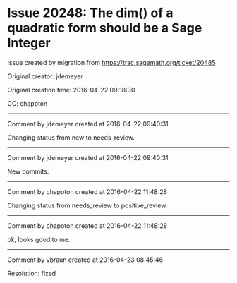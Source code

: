 # Issue 20248: The dim() of a quadratic form should be a Sage Integer

Issue created by migration from https://trac.sagemath.org/ticket/20485

Original creator: jdemeyer

Original creation time: 2016-04-22 09:18:30

CC:  chapoton




---

Comment by jdemeyer created at 2016-04-22 09:40:31

Changing status from new to needs_review.


---

Comment by jdemeyer created at 2016-04-22 09:40:31

New commits:


---

Comment by chapoton created at 2016-04-22 11:48:28

Changing status from needs_review to positive_review.


---

Comment by chapoton created at 2016-04-22 11:48:28

ok, looks good to me.


---

Comment by vbraun created at 2016-04-23 08:45:46

Resolution: fixed
